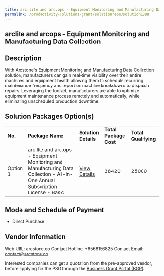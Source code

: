 ```yaml
---
title: arc.lite and arc.ops - Equipment Monitoring and Manufacturing Data Collection
permalink: /productivity-solutions-grant/solutionrepo/solution1888
---
```


## arclite and arcops - Equipment Monitoring and Manufacturing Data Collection

## Description

With Arcstone's Equipment Monitoring and Manufacturing Data Collection solution, manufacturers can gain real-time visibility over their entire machines and equipment health allowing them to schedule recurring maintenance frequency and report on machine breakdowns to dispatch repairs. Leveraging the toolset, manufacturers are able to optimize equipment maintenance process remotely and automatically, while eliminating unscheduled production downtime.

## Solution Packages Option(s)

<table>
<tr>
<td><b>No.</b></td>
<td><b>Package Name</b></td>
<td><b>Solution Details</b></td>
<td><b>Total Package Cost</b></td>
<td><b>Total Qualifying</b></td>
</tr>
<tr>
<td>Option 1</td>
<td>arc.lite and arc.ops - Equipment Monitoring and Manufacturing Data Collection - All-in-One Annual Subscription License - Basic</td>
<td><a href='https://www.gobusiness.gov.sg/images/psg/Equipment_Monitoring_20200862_Desensitised_Annex_3_Part_3.pdf'>View Details</a></td>
<td>38420</td>
<td>25000</td>
</tr>
</table>

## Mode and Schedule of Payment

 - Direct Purchase

## Vendor Information

 Web URL: arcstone.co 
Contact Hotline: +6568156825 
Contact Email: contact@arcstone.co 


Interested companies can get a quotation from the pre-approved vendor, before applying for the PSG through the <a href='https://www.businessgrants.gov.sg/'>Business Grant Portal (BGP)</a>.
<script src="/jquery/resize-tables.js"></script>
